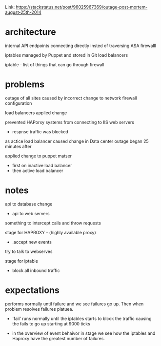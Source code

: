 Link: https://stackstatus.net/post/96025967369/outage-post-mortem-august-25th-2014

# architecture

internal API endpoints connecting directly insted of traversing ASA firewalll

iptables managed by Puppet and stored in Git
load balancers

iptable - list of things that can go through firewall

# problems

outage of all sites caused by incorrect change to network firewall configuration

load balancers applied change

prevented HAPorxy systems from connecting to IIS web servers

- respnse traffic was blocked

as actice load balancer caused change in Data center outage began 25 minutes after

applied change to puppet matser

- first on inactive load balancer
- then active load balancer

# notes

api to database change

- api to web servers

something to intercept calls and throw requests

stage for HAPROXY - (highly available proxy)

- .accept new events

try to talk to webserves

stage for iptable

- block all inbound traffic

# expectations

performs normally until failure and we see failures go up. Then when problem resolves failures platuea.

- 'fail' runs normally until the iptables starts to blcok the traffic causing the fails to go up starting at 9000 ticks

- in the overview of event behaivor in stage we see how the iptables and Haproxy have the greatest number of failures.
